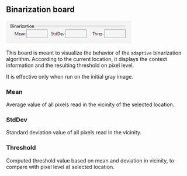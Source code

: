 ---
---
## Binarization board

![](../assets/binarization_board.png)

This board is meant to visualize the behavior of the `adaptive` binarization algorithm.
According to the current location, it displays the context information and the resulting threshold
on pixel level.

It is effective only when run on the initial gray image.

### Mean
Average value of all pixels read in the vicinity of the selected location.

### StdDev
Standard deviation value of all pixels read in the vicinity.

### Threshold
Computed threshold value based on mean and deviation in vicinity,
to compare with pixel level at selected location.
